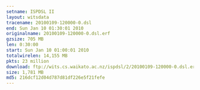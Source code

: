 ```yaml
---
setname: ISPDSL II
layout: witsdata
tracename: 20100109-120000-0.dsl
end: Sun Jan 10 01:30:01 2010
originalname: 20100109-120000-0.dsl.erf
gzsize: 705 MB
len: 0:30:00
start: Sun Jan 10 01:00:01 2010
totalwirelen: 14,155 MB
pkts: 23 million
download: ftp://wits.cs.waikato.ac.nz/ispdsl/2/20100109-120000-0.dsl.erf.gz
size: 1,781 MB
md5: 216dcf12d04d787d81df226e5f21fefe
---
```

